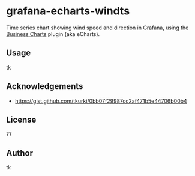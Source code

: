 # grafana-echarts-windts

Time series chart showing wind speed and direction in Grafana, using the [Business Charts](https://grafana.com/grafana/plugins/volkovlabs-echarts-panel/?tab=overview) plugin (aka eCharts).

## Usage

tk

## Acknowledgements

- https://gist.github.com/tkurki/0bb07f29987cc2af471b5e44706b00b4

## License

??

## Author

tk
